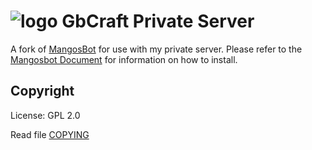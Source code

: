 # ![logo](http://i.imgur.com/f7LUntW.png) GbCraft Private Server

A fork of [MangosBot](https://github.com/ike3/mangosbot) for use with my private server. Please refer to the [Mangosbot Document](http://ike3.github.io/mangosbot-docs/) for information on how to install. 


## Copyright

License: GPL 2.0

Read file [COPYING](COPYING)